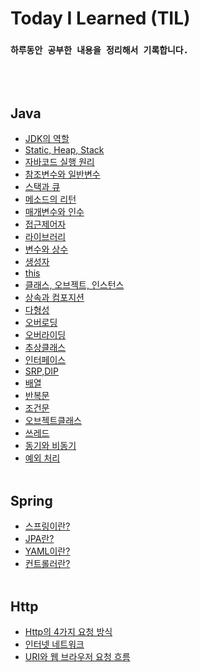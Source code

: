 # Today I Learned (TIL)
### `하루동안 공부한 내용을 정리해서 기록합니다.`
<br/><br/>
## Java
- [JDK의 역할](https://github.com/SimJaeuk/TIL/blob/main/Java/JDK%EC%97%AD%ED%95%A0.md)
- [Static, Heap, Stack](https://github.com/SimJaeuk/TIL/blob/main/Java/StaticHeapStack.md)
- [자바코드 실행 원리](https://github.com/SimJaeuk/TIL/blob/main/Java/%EC%9E%90%EB%B0%94%EC%BD%94%EB%93%9C%EC%8B%A4%ED%96%89%EC%9B%90%EB%A6%AC.md)
- [참조변수와 일반변수](https://github.com/SimJaeuk/TIL/blob/main/Java/%EC%9D%BC%EB%B0%98%EB%B3%80%EC%88%98%2C%EC%B0%B8%EC%A1%B0%EB%B3%80%EC%88%98.md)
- [스택과 큐](https://github.com/SimJaeuk/TIL/blob/main/Java/Stack%2CQueue.md)
- [메소드의 리턴](https://github.com/SimJaeuk/TIL/blob/main/Java/%EB%A9%94%EC%86%8C%EB%93%9C%EC%9D%98%20%EB%A6%AC%ED%84%B4.md)
- [매개변수와 인수](https://github.com/SimJaeuk/TIL/blob/main/Java/%EB%A7%A4%EA%B0%9C%EB%B3%80%EC%88%98%EC%99%80%EC%9D%B8%EC%88%98.md)
- [접근제어자](https://github.com/SimJaeuk/TIL/blob/main/Java/%EC%A0%91%EA%B7%BC%EC%A0%9C%EC%96%B4%EC%9E%90.md)
- [라이브러리](https://github.com/SimJaeuk/TIL/blob/main/Java/%EB%9D%BC%EC%9D%B4%EB%B8%8C%EB%9F%AC%EB%A6%AC.md)
- [변수와 상수](https://github.com/SimJaeuk/TIL/blob/main/Java/%EB%B3%80%EC%88%98%EC%99%80%20%EC%83%81%EC%88%98.md)
- [생성자](https://github.com/SimJaeuk/TIL/blob/main/Java/%EC%83%9D%EC%84%B1%EC%9E%90.md)
- [this](https://github.com/SimJaeuk/TIL/blob/main/Java/this.md)
- [클래스, 오브젝트, 인스턴스](https://github.com/SimJaeuk/TIL/blob/main/Java/%ED%81%B4%EB%9E%98%EC%8A%A4%EC%99%80%20%EC%9D%B8%EC%8A%A4%ED%84%B4%EC%8A%A4,%EC%98%A4%EB%B8%8C%EC%A0%9D%ED%8A%B8.md)
- [상속과 컴포지션](https://github.com/SimJaeuk/TIL/blob/main/Java/%EC%83%81%EC%86%8D%EA%B3%BC%EC%BB%B4%ED%8F%AC%EC%A7%80%EC%85%98.md)
- [다형성](https://github.com/SimJaeuk/TIL/blob/main/Java/%EB%8B%A4%ED%98%95%EC%84%B1.md)
- [오버로딩](https://github.com/SimJaeuk/TIL/blob/main/Java/%EC%98%A4%EB%B2%84%EB%A1%9C%EB%94%A9.md)
- [오버라이딩](https://github.com/SimJaeuk/TIL/blob/main/Java/%EC%98%A4%EB%B2%84%EB%9D%BC%EC%9D%B4%EB%94%A9.md)
- [추상클래스](https://github.com/SimJaeuk/TIL/blob/main/Java/%EC%B6%94%EC%83%81%ED%81%B4%EB%9E%98%EC%8A%A4.md)
- [인터페이스](https://github.com/SimJaeuk/TIL/blob/main/Java/%EC%9D%B8%ED%84%B0%ED%8E%98%EC%9D%B4%EC%8A%A4.md)
- [SRP,DIP](https://github.com/SimJaeuk/TIL/blob/main/Java/SRP%2CDIP.md)
- [배열](https://github.com/SimJaeuk/TIL/blob/main/Java/%EB%B0%B0%EC%97%B4.md)
- [반복문](https://github.com/SimJaeuk/TIL/blob/main/Java/%EB%B0%98%EB%B3%B5%EB%AC%B8.md)
- [조건문](https://github.com/SimJaeuk/TIL/blob/main/Java/%EC%A1%B0%EA%B1%B4%EB%AC%B8.md)
- [오브젝트클래스](https://github.com/SimJaeuk/TIL/blob/main/Java/Object%ED%81%B4%EB%9E%98%EC%8A%A4.md)
- [쓰레드](https://github.com/SimJaeuk/TIL/blob/main/Java/%EC%93%B0%EB%A0%88%EB%93%9C.md)
- [동기와 비동기](https://github.com/SimJaeuk/TIL/blob/main/Java/%EB%8F%99%EA%B8%B0%EC%99%80%20%EB%B9%84%EB%8F%99%EA%B8%B0.md)
- [예외 처리](https://github.com/SimJaeuk/TIL/blob/main/Java/%EC%98%88%EC%99%B8%20%EC%B2%98%EB%A6%AC.md)
<br></br>

## Spring
- [스프링이란?](https://github.com/SimJaeuk/TIL/blob/main/Spring/%EC%8A%A4%ED%94%84%EB%A7%81%EC%9D%B4%EB%9E%80%3F.md)
- [JPA란?](https://github.com/SimJaeuk/TIL/blob/main/Spring/JPA%EB%9E%80%3F.md)
- [YAML이란?](https://github.com/SimJaeuk/TIL/blob/main/Spring/YAML%ED%8C%8C%EC%9D%BC%EC%9D%B4%EB%9E%80%3F.md)
- [컨트롤러란?](https://github.com/SimJaeuk/TIL/blob/main/Spring/%EC%BB%A8%ED%8A%B8%EB%A1%A4%EB%9F%AC%EB%9E%80%3F.md)
<br></br>

## Http
- [Http의 4가지 요청 방식](https://github.com/SimJaeuk/TIL/blob/main/Http/Http%EC%9D%98%204%EA%B0%80%EC%A7%80%20%EC%9A%94%EC%B2%AD%20%EB%B0%A9%EC%8B%9D.md)
- [인터넷 네트워크](https://github.com/SimJaeuk/TIL/blob/main/Http/%EC%9D%B8%ED%84%B0%EB%84%B7%20%EB%84%A4%ED%8A%B8%EC%9B%8C%ED%81%AC.md)
- [URI와 웹 브라우저 요청 흐름]()
